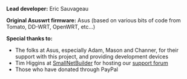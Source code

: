 **Lead developer:** Eric Sauvageau

**Original Asuswrt firmware:** Asus (based on various bits of code from Tomato, DD-WRT, OpenWRT, etc...)

**Special thanks to:**
* The folks at Asus, especially Adam, Mason and Channer, for their support with this project, and providing development devices
* Tim Higgins at [SmallNetBuilder](http://www.smallnetbuilder.com/) for hosting our [support forum](http://www.snbforums.com/forums/asuswrt-merlin.42/)
* Those who have donated through PayPal
